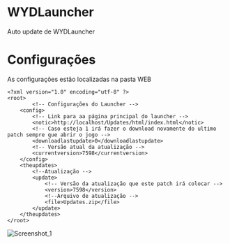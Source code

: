 # WYDLauncher
 Auto update de WYDLauncher
 
# Configurações
As configurações estão localizadas na pasta WEB

```
<?xml version="1.0" encoding="utf-8" ?>
<root>
        <!-- Configurações do Launcher -->
	<config>
		<!-- Link para aa página principal do launcher -->
		<notic>http://localhost/Updates/html/index.html</notic>
		<!-- Caso esteja 1 irá fazer o download novamente do ultimo patch sempre que abrir o jogo -->
		<downloadlastupdate>0</downloadlastupdate>
		<!-- Versão atual da atualização -->
		<currentversion>7598</currentversion>
	</config>
	<theupdates>
		<!--Atualização -->
		<update>
			<!-- Versão da atualização que este patch irá colocar -->
			<version>7598</version>
			<!--Arquivo de atualização -->
			<file>Updates.zip</file>
		</update>
	</theupdates>
</root>
```

![Screenshot_1](https://user-images.githubusercontent.com/11374956/108014670-27c3ae80-6fed-11eb-8e4e-2f15e293dbb5.png)
